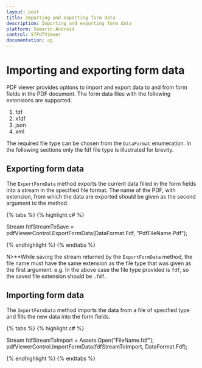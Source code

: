 ```yaml
---
layout: post
title: Importing and exporting form data
description: Importing and exporting form data
platform: Xamarin.Android
control: SfPdfViewer
documentation: ug
---
```


# Importing and exporting form data

PDF viewer provides options to import and export data to and from form fields in the PDF document. The form data files with the following extensions are supported.

1. fdf
2. xfdf
3. json
4. xml

The required file type can be chosen from the `DataFormat` enumeration. In the following sections only the fdf file type is illustrated for brevity.

## Exporting form data 

The `ExportFormData` method exports the current data filled in the form fields into a stream in the specified file format. The name of the PDF, with extension, from which the data are exported should be given as the second argument to the method.

{% tabs %}
{% highlight c# %}

Stream fdfStreamToSave = pdfViewerControl.ExportFormData(DataFormat.Fdf, "PdfFileName.Pdf");

{% endhighlight %}
{% endtabs %}

N>**While saving the stream returned by the `ExportFormData` method, the file name must have the same extension as the file type that was given as the first argument. e.g. In the above case the file type provided is `fdf`, so the saved file extension should be `.fdf`.

## Importing form data

The `ImportFormData` method imports the data from a file of specified type and fills the new data into the form fields.

{% tabs %}
{% highlight c# %}

Stream fdfStreamToImport = Assets.Open("FileName.fdf");
pdfViewerControl.ImportFormData(fdfStreamToImport, DataFormat.Fdf);

{% endhighlight %}
{% endtabs %}